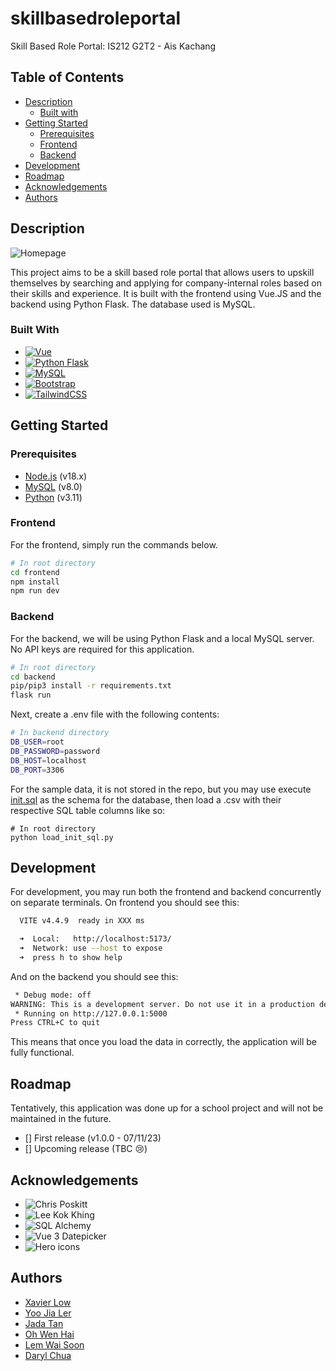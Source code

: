 # skillbasedroleportal

Skill Based Role Portal: IS212 G2T2 - Ais Kachang

## Table of Contents

- [Description](#description)
  - [Built with](#built-with)
- [Getting Started](#getting-started)
  - [Prerequisites](#prerequisites)
  - [Frontend](#frontend)
  - [Backend](#backend)
- [Development](#development)
- [Roadmap](#roadmap)
- [Acknowledgements](#acknowledgements)
- [Authors](#authors)

## Description

![Homepage](Home.png)

This project aims to be a skill based role portal that allows users to upskill themselves by searching and applying for company-internal roles based on their skills and experience. It is built with the frontend using Vue.JS and the backend using Python Flask. The database used is MySQL.

### Built With

- [![Vue](images/vue.png)](https://vuejs.org/)
- [![Python Flask](images/flask.png)](https://flask.palletsprojects.com/en/3.0.x/)
- [![MySQL](images/sql.png)](https://www.mysql.com/)
- [![Bootstrap](images/bootstrap.png)](https://getbootstrap.com/)
- [![TailwindCSS](images/tailwind.png)](https://tailwindcss.com/)

## Getting Started

### Prerequisites

- [Node.js](https://nodejs.org/en/) (v18.x)
- [MySQL](https://dev.mysql.com/downloads/mysql/) (v8.0)
- [Python](https://www.python.org/downloads/) (v3.11)

### Frontend

For the frontend, simply run the commands below.

```bash
# In root directory
cd frontend
npm install
npm run dev
```

### Backend

For the backend, we will be using Python Flask and a local MySQL server. No API keys are required for this application.

```bash
# In root directory
cd backend
pip/pip3 install -r requirements.txt
flask run
```

Next, create a .env file with the following contents:

```bash
# In backend directory
DB_USER=root
DB_PASSWORD=password
DB_HOST=localhost
DB_PORT=3306
```

For the sample data, it is not stored in the repo, but you may use execute [init.sql](https://github.com/darylcwx/skillbasedroleportal/blob/main/init.sql) as the schema for the database, then load a .csv with their respective SQL table columns like so:

```
# In root directory
python load_init_sql.py
```

## Development

For development, you may run both the frontend and backend concurrently on separate terminals. On frontend you should see this:

```bash
  VITE v4.4.9  ready in XXX ms

  ➜  Local:   http://localhost:5173/
  ➜  Network: use --host to expose
  ➜  press h to show help
```

And on the backend you should see this:

```bash
 * Debug mode: off
WARNING: This is a development server. Do not use it in a production deployment. Use a production WSGI server instead.
 * Running on http://127.0.0.1:5000
Press CTRL+C to quit
```

This means that once you load the data in correctly, the application will be fully functional.

## Roadmap

Tentatively, this application was done up for a school project and will not be maintained in the future.

- [] First release (v1.0.0 - 07/11/23)
- [] Upcoming release (TBC 😢)

## Acknowledgements

- ![Chris Poskitt](https://cposkitt.github.io/)
- ![Lee Kok Khing](https://www.linkedin.com/in/lee-kok-khing-b074b69/)
- ![SQL Alchemy](https://www.sqlalchemy.org/)
- ![Vue 3 Datepicker](https://vue3datepicker.com/)
- ![Hero icons](https://heroicons.dev/)

## Authors

- [Xavier Low](https://github.com/xavierlowjunjie)
- [Yoo Jia Ler](https://github.com/ninjachicken100)
- [Jada Tan](https://github.com/jadatanjq)
- [Oh Wen Hai](https://github.com/wenhai-smu)
- [Lem Wai Soon](https://github.com/Waisoon123)
- [Daryl Chua](https://github.com/darylcwx)
